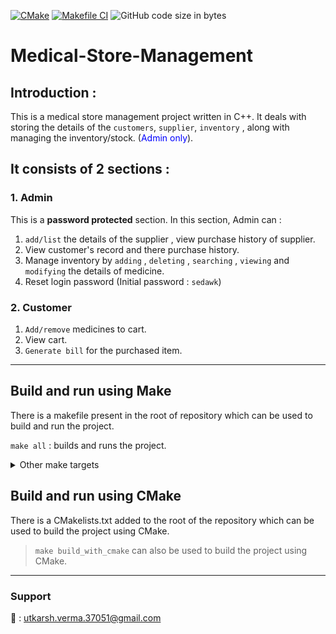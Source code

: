 [![CMake](https://github.com/UtkarshVerma37051/Medical-Store-Management/actions/workflows/cmake.yml/badge.svg?branch=feature%2Fautomate-build)](https://github.com/UtkarshVerma37051/Medical-Store-Management/actions/workflows/cmake.yml) [![Makefile CI](https://github.com/UtkarshVerma37051/Medical-Store-Management/actions/workflows/makefile.yml/badge.svg)](https://github.com/UtkarshVerma37051/Medical-Store-Management/actions/workflows/makefile.yml) ![GitHub code size in bytes](https://img.shields.io/github/languages/code-size/utkarshverma37051/Medical-store-management?color=light-green)

# Medical-Store-Management

## Introduction :
This is a medical store management project written in C++.
It deals with storing the details of the `customers`, `supplier`, `inventory` , along with managing the inventory/stock. (<font color="blue">Admin only</font>).
## It consists of 2 sections :

### 1. Admin
This is a **password protected** section. In this section, Admin can :
1. `add/list` the details of the supplier , view purchase history of supplier.
2. View customer's record and there purchase history.
3. Manage inventory by `adding` , `deleting` , `searching` , `viewing` and `modifying` the details of medicine.
4. Reset login password (Initial password : `sedawk`)

### 2. Customer
1. `Add/remove` medicines to cart.
2. View cart.
3. `Generate bill` for the purchased item.
- - -

## Build and run using Make

There is a makefile present in the root of repository which can be used to build and run the project.

`make all` : builds and runs the project.



<details>
<summary>Other make targets</summary>
<br>

`make clean` : cleans the build directory.
`make compile` : compiles the sources files to object files (`build/*.o`).
`make link`    : links the object files and create the executable <font color="green">medical.exe</font> which is present in <font color="green" >build/bin</font> directory (if not specified).
`make run`     : runs the exe (if already built).
</details>

## Build and run using CMake

There is a CMakelists.txt added to the root of the repository which can be used to build the project using CMake.

> `make build_with_cmake` can also be used to build the project using CMake.
---
### Support

:e-mail: : utkarsh.verma.37051@gmail.com
